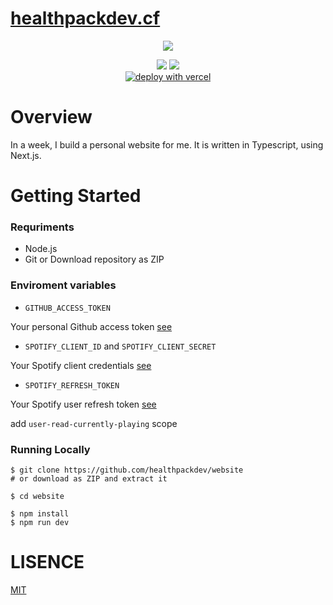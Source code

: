 # [healthpackdev.cf](https://healthpackdev.cf)

<p align="center">
  <img src=".github/preview.png" />
</p>

<p align="center">
 <img src="https://img.shields.io/github/forks/healthpackdev/website?label=Forks&logo=github&style=flat-square">
 <img src="https://img.shields.io/github/stars/healthpackdev/website?label=Stars&logo=github&style=flat-square"><br>
 <a href="https://vercel.com/new/git/external?repository-url=https://github.com/healthpackdev/website"><img alt="deploy with vercel" src="https://vercel.com/button"></a>
</p>

# Overview

In a week, I build a personal website for me. It is written in Typescript, using Next.js.

# Getting Started

### Requriments

- Node.js
- Git or Download repository as ZIP

### Enviroment variables

- `GITHUB_ACCESS_TOKEN`

Your personal Github access token [see](https://docs.github.com/en/github/authenticating-to-github/keeping-your-account-and-data-secure/creating-a-personal-access-token)

- `SPOTIFY_CLIENT_ID` and `SPOTIFY_CLIENT_SECRET`

Your Spotify client credentials [see](https://developer.spotify.com/documentation/general/guides/app-settings/)

- `SPOTIFY_REFRESH_TOKEN`

Your Spotify user refresh token [see](https://benwiz.com/blog/create-spotify-refresh-token)

add `user-read-currently-playing` scope

### Running Locally

```shell
$ git clone https://github.com/healthpackdev/website
# or download as ZIP and extract it

$ cd website

$ npm install
$ npm run dev
```

# LISENCE

[MIT](https://github.com/healthpackdev/website/blob/main/LISENCE)
